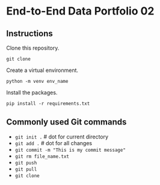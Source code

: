 # End-to-End Data Portfolio 02

## Instructions
Clone this repository.

`git clone`

Create a virtual environment.

`python -m venv env_name`

Install the packages.

`pip install -r requirements.txt`

## Commonly used Git commands
* `git init .` # dot for current directory
* `git add .` # dot for all changes
* `git commit -m "This is my commit message"`
* `git rm file_name.txt`
* `git push`
* `git pull`
* `git clone`